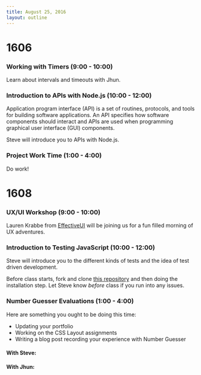 ```yaml
---
title: August 25, 2016
layout: outline
---
```


# 1606

### Working with Timers (9:00 - 10:00)

Learn about intervals and timeouts with Jhun.

### Introduction to APIs with Node.js (10:00 - 12:00)

Application program interface (API) is a set of routines, protocols, and tools for building software applications. An API specifies how software components should interact and APIs are used when programming graphical user interface (GUI) components.

Steve will introduce you to APIs with Node.js.

### Project Work Time (1:00 - 4:00)

Do work!

# 1608

### UX/UI Workshop (9:00 - 10:00)

Lauren Krabbe from [EffectiveUI][effectiveui] will be joining us for a fun filled morning of UX adventures.

[effectiveui]: http://www.effectiveui.com/

### Introduction to Testing JavaScript (10:00 - 12:00)

Steve will introduce you to the different kinds of tests and the idea of test driven development.

Before class starts, fork and clone [this repository][ts] and then doing the installation step. Let Steve know _before_ class if you run into any issues.

[ts]: https://github.com/turingschool-examples/testing-javascript

### Number Guesser Evaluations (1:00 - 4:00)

Here are something you ought to be doing this time:

- Updating your portfolio
- Working on the CSS Layout assignments
- Writing a blog post recording your experience with Number Guesser

#### With Steve:
#### With Jhun:
